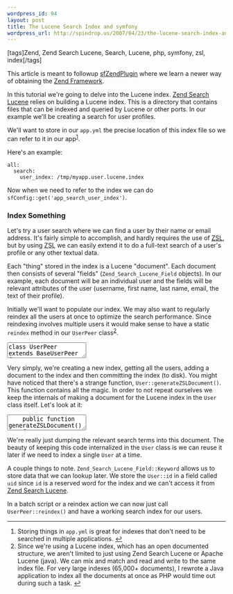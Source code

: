 ```yaml
--- 
wordpress_id: 94
layout: post
title: The Lucene Search Index and symfony
wordpress_url: http://spindrop.us/2007/04/23/the-lucene-search-index-and-symfony/
---
```

[tags]Zend, Zend Search Lucene, Search, Lucene, php, symfony, zsl, index[/tags]

[s1]: http://spindrop.us/2006/08/25/using-zend-search-lucene-in-a-symfony-app/
[wf]: http://workface.com/
[sf]: http://symfony-project.com/
[p]: http://archivemati.ca/2007/03/08/zend-search-lucene-symfony-and-the-ica-atom-application/
[zsl]: http://framework.zend.com/manual/en/zend.search.html
[symfony]: http://symfony-project.com/
[szp]: http://www.symfony-project.com/trac/browser/plugins/sfZendPlugin
[zf]: http://framework.zend.com/
[p]: http://archivemati.ca/2007/03/08/zend-search-lucene-symfony-and-the-ica-atom-application/
[zfb]: http://www.symfony-project.com/book/trunk/17-Extending-Symfony#Bridges%20to%20Other%20Framework%20Components

This article is meant to followup [sfZendPlugin](http://spindrop.us/2007/04/10/sfzendplugin/) where we learn a newer way of obtaining the [Zend Framework][zf].

In this tutorial we're going to delve into the Lucene index.  [Zend Search Lucene][zsl] relies on building a Lucene index.  This is a directory that contains files that can be indexed and queried by Lucene or other ports.  In our example we'll be creating a search for user profiles. 



<!--more-->

[s1]: http://spindrop.us/2006/08/25/using-zend-search-lucene-in-a-symfony-app/
[wf]: http://workface.com/
[sf]: http://symfony-project.com/
[p]: http://archivemati.ca/2007/03/08/zend-search-lucene-symfony-and-the-ica-atom-application/
[zsl]: http://framework.zend.com/manual/en/zend.search.html
[symfony]: http://symfony-project.com/
[szp]: http://www.symfony-project.com/trac/browser/plugins/sfZendPlugin
[zf]: http://framework.zend.com/
[p]: http://archivemati.ca/2007/03/08/zend-search-lucene-symfony-and-the-ica-atom-application/
[zfb]: http://www.symfony-project.com/book/trunk/17-Extending-Symfony#Bridges%20to%20Other%20Framework%20Components


We'll want to store in our `app.yml` the precise location of this index file so we can refer to it in our app<sup id="#fnr_lucene_index1">[1](#fn_lucene_index1)</sup>.

Here's an example:

    all:
      search:
	    user_index: /tmp/myapp.user.lucene.index

Now when we need to refer to the index we can do `sfConfig::get('app_search_user_index')`.

### Index Something

Let's try a user search where we can find a user by their name or email address.  It's fairly simple to accomplish, and hardly requires the use of [<acronym title="Zend Search Lucene">ZSL</acronym>][zsl], but by using <acronym title="Zend Search Lucene">ZSL</acronym> we can easily extend it to do a full-text search of a user's profile or any other textual data.

Each "thing" stored in the index is a Lucene "document".  Each document then consists of several "fields" (`Zend_Search_Lucene_Field` objects).  In our example, each document will be an individual user and the fields will be relevant attributes of the user (username, first name, last name, email, the text of their profile).

Initially we'll want to populate our index.  We may also want to regularly reindex all the users at once to optimize the search performance.  Since reindexing involves multiple users it would make sense to have a static `reindex` method in our `UserPeer` class<sup id="#fnr_lucene_index2">[2](#fn_fn_lucene_index2)</sup>.

<div><textarea name="code" class="php">
class UserPeer extends BaseUserPeer
{
	public static function reindex()
	{
		$index = Zend_Search_Lucene::create(sfConfig::get('app_search_user_index'));

		$user = UserPeer::doSelect(new Criteria());
		foreach ($users AS $user)
		{
			$index->addDocument($user->generateZSLDocument());
		}

		return $index;
	}
}
</textarea></div>

Very simply, we're creating a new index, getting all the users, adding a document to the index and then committing the index (to disk).  You might have noticed that there's a strange function, `User::generateZSLDocument()`.  This function contains all the magic.  In order to not repeat ourselves we keep the internals of making a document for the Lucene index in the `User` class itself.  Let's look at it:

<div><textarea name="code" class="php">
	public function generateZSLDocument()
	{
		$doc = new Zend_Search_Lucene_Document();
		$doc->addField(Zend_Search_Lucene_Field::Keyword('uid', $this->getId()));
		$doc->addField(Zend_Search_Lucene_Field::Keyword('username', $this->getUsername()));
		$doc->addField(Zend_Search_Lucene_Field::Keyword('email', $this->getEmail()));
		$doc->addField(Zend_Search_Lucene_Field::Text('firstname', $this->getFirstname()));
		$doc->addField(Zend_Search_Lucene_Field::Text('lastname', $this->getLastname()));
		/* An unstored contents field as an aggregate 
          * of all data is no longer needed in *ZEND* Lucene 
          * But it's here.
          */
		$doc->addField(Zend_Search_Lucene_Field::Unstored('contents', implode(' ', array($this->getEmail(), $this->getFirstname(), $this->getLastname(), $this->getUsername())));
		return $doc;
	}
</textarea></div>

We're really just dumping the relevant search terms into this document.  The beauty of keeping this code internalized in the `User` class is we can reuse it later if we need to index a single `User` at a time.

A couple things to note.  `Zend_Search_Lucene_Field::Keyword` allows us to store data that we can lookup later.  We store the `User::id` in a field called `uid` since `id` is a reserved word for the index and we can't access it from [Zend Search Lucene][zsl].

In a batch script or a reindex action we can now just call `UserPeer::reindex()` and have a working search index for our users.

<div id="footnotes">
	<hr/>
	<ol>
		<li id="fn_lucene_index1">Storing things in <code>app.yml</code> is great for indexes that don't need to be searched in multiple applications. <a href="#fnr_lucene_index1" class="footnoteBackLink"  title="Jump back to footnote 1 in the text.">&#8617;</a></li>
		<li id="fn_lucene_index2">
Since we're using a Lucene index, which has an open documented structure, we aren't limited to just using Zend Search Lucene or Apache Lucene (java).  We can mix and match and read and write to the same index file.  For very large indexes (65,000+ documents), I rewrote a Java application to index all the documents at once as PHP would time out during such a task.
<a href="#fnr_lucene_index2" class="footnoteBackLink"  title="Jump back to footnote 2 in the text.">&#8617;</a></li>
	</ol>
</div>
